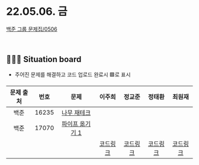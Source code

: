 # 22.05.06. 금

[백준 그룹 문제집/0506](https://www.acmicpc.net/group/workbook/view/13701/44971)

</br>

## 🧑🏽‍💻 Situation board
- 주어진 문제를 해결하고 코드 업로드 완료시 🟩로 표시

|문제 출처|번호|문제|이주희|정교준|정태환|최원재
|:-:|:-:|:-:|:-:|:-:|:-:|:-:
|백준|16235|[나무 재테크](https://www.acmicpc.net/problem/16235)|||||
|백준|17070|[파이프 옮기기 1](https://www.acmicpc.net/problem/17070)|||||
||||[코드링크](이주희/README.md)|[코드링크](정교준/README.md)|[코드링크](정태환/README.md)|[코드링크](최원재/README.md)|